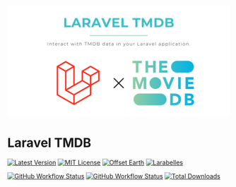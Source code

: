 ![](.github/banner.png)

# Laravel TMDB

[![Latest Version](http://img.shields.io/packagist/v/astrotomic/laravel-tmdb.svg?label=Release&style=for-the-badge)](https://packagist.org/packages/astrotomic/laravel-tmdb)
[![MIT License](https://img.shields.io/github/license/Astrotomic/laravel-tmdb.svg?label=License&color=blue&style=for-the-badge)](https://github.com/Astrotomic/laravel-tmdb/blob/master/LICENSE)
[![Offset Earth](https://img.shields.io/badge/Treeware-%F0%9F%8C%B3-green?style=for-the-badge)](https://forest.astrotomic.info)
[![Larabelles](https://img.shields.io/badge/Larabelles-%F0%9F%A6%84-lightpink?style=for-the-badge)](https://larabelles.com)

[![GitHub Workflow Status](https://img.shields.io/github/workflow/status/Astrotomic/laravel-tmdb/pest?style=flat-square&logoColor=white&logo=github&label=Tests)](https://github.com/Astrotomic/laravel-tmdb/actions?query=workflow%3Apest)
[![GitHub Workflow Status](https://img.shields.io/github/workflow/status/Astrotomic/laravel-tmdb/phpcs?style=flat-square&logoColor=white&logo=github&label=PHP+CS)](https://github.com/Astrotomic/laravel-tmdb/actions?query=workflow%3Aphpcs)
[![Total Downloads](https://img.shields.io/packagist/dt/astrotomic/laravel-tmdb.svg?label=Downloads&style=flat-square)](https://packagist.org/packages/astrotomic/laravel-tmdb)
